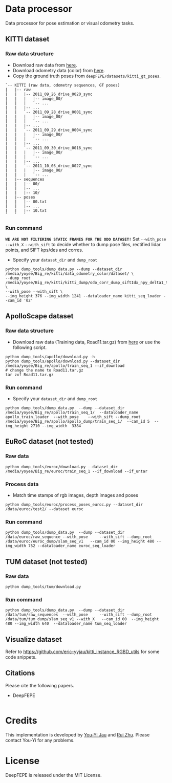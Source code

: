 # Data processor
Data processor for pose estimation or visual odometry tasks.

## KITTI dataset
### Raw data structure
- Download raw data from [here](http://www.cvlibs.net/datasets/kitti/raw_data.php).
- Download odometry data (color) from [here](http://www.cvlibs.net/datasets/kitti/eval_odometry.php).
- Copy the ground truth poses from `deepFEPE/datasets/kitti_gt_poses`.
```
`-- KITTI (raw data, odometry sequences, GT poses)
|   |-- raw
|   |   |-- 2011_09_26_drive_0020_sync
|   |   |   |-- image_00/
|   |   |   `-- ...
|   |   |-- ...
|   |   `-- 2011_09_28_drive_0001_sync
|   |   |   |-- image_00/
|   |   |   `-- ...
|   |   |-- ...
|   |   `-- 2011_09_29_drive_0004_sync
|   |   |   |-- image_00/
|   |   |   `-- ...
|   |   |-- ...
|   |   `-- 2011_09_30_drive_0016_sync
|   |   |   |-- image_00/
|   |   |   `-- ...
|   |   |-- ...
|   |   `-- 2011_10_03_drive_0027_sync
|   |   |   |-- image_00/
|   |   |   `-- ...
|   |-- sequences
|   |   |-- 00/
|   |   |-- ...
|   |   |-- 10/
|   |-- poses
|   |   |-- 00.txt
|   |   |-- ...
|   |   |-- 10.txt
`   `   `
```
### Run command
**``WE ARE NOT FILTERING STATIC FRAMES FOR THE ODO DATASET!``**
Set ``--with_pose`` ``--with_X`` ``--with_sift`` to decide whether to dump pose files, rectified lidar points, and SIFT kps/des and corres.
- Specify your `dataset_dir` and `dump_root`
```
python dump_tools/dump_data.py --dump --dataset_dir /media/yoyee/Big_re/kitti/data_odometry_color/dataset/ \
--dump_root /media/yoyee/Big_re/kitti/kitti_dump/odo_corr_dump_siftIdx_npy_delta1_test_0714 \
--with_pose --with_sift \
--img_height 376 --img_width 1241 --dataloader_name kitti_seq_loader --cam_id '02'
```

## ApolloScape dataset
### Raw data structure
- Download raw data (Training data, Road11.tar.gz) from [here](http://apolloscape.auto/self_localization.html) or use the following script.
```
python dump_tools/apollo/download.py -h
python dump_tools/apollo/download.py --dataset_dir /media/yoyee/Big_re/apollo/train_seq_1 --if_download
# change the name to Road11.tar.gz
tar zxf Road11.tar.gz
```

### Run command
- Specify your `dataset_dir` and `dump_root`
```
python dump_tools/dump_data.py  --dump --dataset_dir /media/yoyee/Big_re/apollo/train_seq_1/  --dataloader_name  apollo_train_loader  --with_pose    --with_sift --dump_root /media/yoyee/Big_re/apollo/apollo_dump/train_seq_1/  --cam_id 5  --img_height 2710 --img_width  3384 
```

## EuRoC dataset (not tested)
### Raw data
```
python dump_tools/euroc/download.py --dataset_dir /media/yoyee/Big_re/euroc/train_seq_1 --if_download --if_untar
```
### Process data 
- Match time stamps of rgb images, depth images and poses
```
python dump_tools/euroc/process_poses_euroc.py --dataset_dir /data/euroc/test2/ --dataset euroc
```
### Run command
```
python dump_tools/dump_data.py  --dump --dataset_dir  /data/euroc/raw_sequence --with_pose     --with_sift --dump_root /data/euroc/euroc_dump/slam_seq_v1   --cam_id 00 --img_height 480 --img_width 752 --dataloader_name euroc_seq_loader
```

## TUM dataset (not tested)
### Raw data
```
python dump_tools/tum/download.py 
```
### Run command
```
python dump_tools/dump_data.py  --dump --dataset_dir /data/tum/raw_sequences  --with_pose     --with_sift --dump_root /data/tum/tum_dump/slam_seq_v1 --with_X   --cam_id 00  --img_height 480 --img_width 640  --dataloader_name tum_seq_loader
```

## Visualize dataset
Refer to https://github.com/eric-yyjau/kitti_instance_RGBD_utils for some code snippets.

## Citations
Please cite the following papers.
- DeepFEPE
```
```

# Credits
This implementation is developed by [You-Yi Jau](https://github.com/eric-yyjau) and [Rui Zhu](https://github.com/Jerrypiglet). Please contact You-Yi for any problems. 

# License
DeepFEPE is released under the MIT License. 

